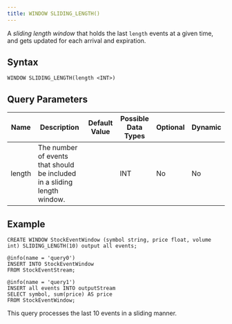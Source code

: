 ```yaml
---
title: WINDOW SLIDING_LENGTH()
---
```


A _sliding length window_ that holds the last `length` events at a given time, and gets updated for each arrival and expiration.

## Syntax

    WINDOW SLIDING_LENGTH(length <INT>)

## Query Parameters

| Name          | Description     | Default Value | Possible Data Types | Optional | Dynamic |
|----------|---------------------------------------|-------------|-----------------|----------|---------|
| length | The number of events that should be included in a sliding length window. |          | INT        | No       | No      |

## Example

    CREATE WINDOW StockEventWindow (symbol string, price float, volume int) SLIDING_LENGTH(10) output all events;

    @info(name = 'query0')
    INSERT INTO StockEventWindow
    FROM StockEventStream;

    @info(name = 'query1')
    INSERT all events INTO outputStream 
    SELECT symbol, sum(price) AS price
    FROM StockEventWindow;

This query processes the last 10 events in a sliding manner.
